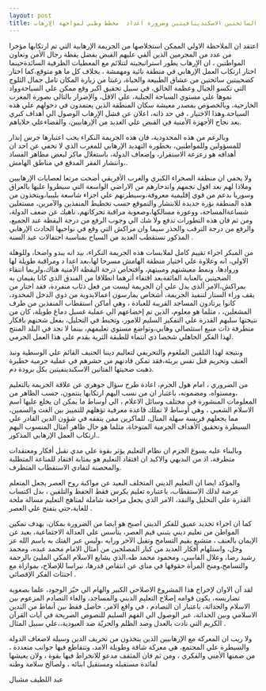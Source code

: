 ```yaml
---
layout: post
title: جريمة قتل السائحتين الاسكندينافيتين وضرورة اعداد  مخطط وطني لمواجهة الاٍرهاب
---
```

اعتقد ان الملاحظة الاولي الممكن استخلاصها من الجريمة الإرهابية التي تم ارتكابها مؤخرا من عدد من المجرمين الذين ألقي عليهم القبض بفضل يقظة رجال الأمن وتعاون المواطنين ، ان الاٍرهاب يطور استراتيجيته لتتلائم مع المعطيات الظرفية السائدةحينما اختار ارتكاب العمل الإرهابي في منطقة نائية ومهمشة ، بخلاف كل ما هو متوقع،كما اختار كضحييتين سائحتين  من عشاق الطبيعة والحياة، رغبتا من زيارة المكان تامل جمال الثلوج التي تكسو الجبال وعظمة الخالق، في سبيل تحقيق اكبر وقع ممكن علي  السياحةوواد نموها علي مستوي   السياحة الجبلية، علي الاقل، والإضرار بالتالي بصورة المغرب الخارجية، وبالخصوص بمصدر معيشة سكان المنطقة الذين يعتمدون  في دخولهم علي هذه السياحة.وهذا الاختيار ، في حد ذاته، اعلان عن فشل الاٍرهاب الوصول الي أهداف كبري بعد نجاح  الأجهزة الأمنية في القبض علي العديد من الإرهابيين، والقضاءعلي خلاياهم.

وبالرغم من هذه المحدودية، فان هذه الجريمة النكراء  يجب اعتبارها جرس إنذار للمسؤولين وللمواطنين، بخطورة التهديد الإرهابي للمغرب الذي  لا تخفي عن احد ان أهدافه هو زعزعة الاستقرار، وإضعاف الدولة، باستغلال ماكر لبعض مظاهر الفساد ،وانتشار الفقر المدقع في مناطق الهامش.

ولا يخفي ان منطقة الصحراء الكبري والغرب الأفريقي أضحت مرتعا لعصابات الإرهابيين وملاذا لهم بعد افول نجمهم واندحارهم من الاراضي الواسعة التي سيطروا عليها بالعراق وسوريا بدعم من قوي إقليمية معروفة،وسيطرتهم علي اجزاء شاسعة بليبيا،ويتخذون من هذه المنطقة بؤرة جديدة للانتشار والتموقع حسب تخطيط المنفذين والآمرين، مستغلين شساعةالمساحة، ووعورة مسالكها،وصعوبة مراقبة تحركاتهم، ناهيك عن ضعف الدولة، ومن ثم فان هذه التطورات  تدفع ولا شك الي  وجوب الرفع من درجة اليقظة عند الجميع،   والرفع من درجة الترقب والحذر سيما وان مراكش التي وقع في نواحيها الحادث الإرهابي المذكور تستقطب العديد من السياح بمناسبة احتفالات عيد السنة  .

من المبكر اجراء تقييم كامل لملابسات هذه الجريمة النكراء، بيد انه يبدو واضحا، وللوهلة الاولي، انه وعلاوة علي اختيار منطقة الهامش مسرحا لها،بعد اعدا د ومراقبة  طويلة لها وروادها، ونمط معيشتهم ومبيتهم، وافتحاص درجة اليقظة  الأمنية هناك،ولربما انتقاء الضحيتين  بالعناية الفائقةبعد اقتفاء أثرهما انطلاقا من الفندق الذي كانا يقيمان به بمراكش،الامر ألذي يدل علي ان الجريمة ليست من فعل ذئاب منفردة، فقد  اختار من يقف وراء الستار لتنفيذ الجريمة،  أشخاص يمارسون اعمالايدوية من ذوي الدخل المحدود،  كانوا يرتادون المساجد القريبة للعبادة ، وهي أماكن استقطاب المنفذين من طرف المشغلين، ، مثلما هو معلوم، الذين تم إخضاعهم الي عملية غسيل دماغ طويلة، كان من نتيجتها سلبهم القدرة علي التفكير السليم للامور، وتخبط في التحليل، بفعل شحنهم بافكار متطرفة ذات منبع استئصالي وهابي،وتواضع مستوي تعليمهم، بينما لا نجد في البلد المنتج لهذا الفكر الجاهلي شخصا ذي انتماء للطبقة الثرية يقدم علي هذا العمل الجرمي.

ونتيجة لهذا التلقين الملغوم والتحريفي لتعاليم  ديننا الحنيف القائم علي الوسطية ونبذ العنف وتحريم  قتل نفس بريئة،فقد تمكن قادتهم من حشرهم في عملية جرمية خطيرة  ذهبت ضحيتها الفتاتين الاسكندينفيتين بكل برودة دم. 

من الضروري ، امام هول الجرم، اعادة طرح سؤال جوهري عن علاقة الجريمة بالتعليم ،ومستواه، ومضمونه، باعتبار ان من نسب اليهم ارتكابها ينتمون، حسب الظاهر من المعلومات المنشورة في مختلف وسائل الاعلام ، الي أوساط ما يمكن ان يخلع عليها اسم الاسلام الشعبي ، وهي أوساط لا تملك قاعدة معرفية تؤهلهم للتمييز بين الغث والسمين، مما يجعلهم فريسة سهلة المنال، للماكرين ممن يتفقه في شؤون الدين القادر علي السيطرة وتحقيق الأهداف الجرمية المتوخاة،  مثلما هو حال ظاهر أمثال المنسوب اليهم  ارتكاب العمل الإرهابي المذكور..

وبالبناء عليه يسوغ الجزم ان نظام التعليم يؤثر بقوة علي مدي تقبل أفكار ومعتقدات متطرفة، اذ من البديهي والاكيد ان افتقاد التعليم  هو بمثابة افتقاد للمناعة المتطلبة والمحصنة لتفادي الاستقطاب المتطرف.

والمؤكد ايضا ان التعليم الديني المتخلف البعيد عن مواكبة روح العصر  يجعل المتعلم عرضة لذلك الاستقطاب، باعتباره تعليم يكرس فقط الحفظ والتلقين ، بدل اكتساب القدرة علي التحليل والنقد، الامر الذي يجعل  مراجعة شاملة لمناهج  التعليم مسالة ملحة للغاية،حتي يتفتح علي العصر .

كما ان اجراء تجديد عميق للفكر الديني اصبح هو ايضا من الضرورة بمكان، بهدف تمكين المواطن من تعليم ديني يتبني قيم العصر، يتأسس علي العدالة الاجتماعية، بعيد عن الإيمان بالعنف ، متشبع بقيم التسامح وتقبل الآخر ورايه ،وليس عبر الفتك به  باسم الله عز وجل، واستلهام أفكار العديد من كبار المصلحين من أمثال الامام محمد عبده، ومحمد رشيد رضا، وعلال الفاسي، ومحمود محمد طه،الذي يشايع الاسلام المكي المليئ بالرحمة والتسامح،ومنح المرأة حقوقها في مناي عن انتقاص قدرها، نبراسا للإصلاح، بموازاة مع اجتثاث الفكر الإقصائي .

لقد آن الاوان لإخراج هذا المشروع الاصلاحي الكبير والهام الي حيّز الوجود، علما بصعوبة تضاريسه، يكون قوامه إصلاح التعليم الديني والمساجد، والغاء التصادم المزعوم بين الاسلام والحداثة، باعتبار ان التصادم ، في واقع الامر، حاصل فقط بين أنماط من التدين الاسلامي وبين الحداثة، عبر الوصول الي الفهم السليم  للنصوص الصريحة في آيات القرآن الكريم التي نادت بالعدل وضد الظلم والحريّة ضد العبودية،،علي سبيل المثال .

ولا ريب ان المعركة مع الإرهابيين الذين يتخذون من  تحريف الدين وسيلة  لاضعاف الدولة والسيطرة علي المجتمع، هي معركة شاقة وطويلة الامد، وتتقاطع فيها جوانب متعددة ، من ضمنها الأمني والفكري ، ومن ثم فان المثقف مدعو للانخراط فيها بقوة ، ولان يعيشها لفائدة مستقبله ومستقبل ابنائه ، ولصالح سلامة وطنه

عبد اللطيف مشبال